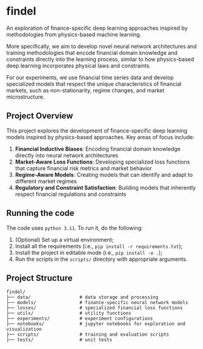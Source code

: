 # findel

An exploration of finance-specific deep learning approaches inspired by methodologies from physics-based machine learning.

More specifically, we aim to develop novel neural network architectures and training methodologies that encode financial domain knowledge and constraints directly into the learning process, similar to how physics-based deep learning incorporates physical laws and constraints.

For our experiments, we use financial time series data and develop specialized models that respect the unique characteristics of financial markets, such as non-stationarity, regime changes, and market microstructure.

## Project Overview

This project explores the development of finance-specific deep learning models inspired by physics-based approaches. Key areas of focus include:

1. **Financial Inductive Biases**: Encoding financial domain knowledge directly into neural network architectures
2. **Market-Aware Loss Functions**: Developing specialized loss functions that capture financial risk metrics and market behavior
3. **Regime-Aware Models**: Creating models that can identify and adapt to different market regimes
4. **Regulatory and Constraint Satisfaction**: Building models that inherently respect financial regulations and constraints

## Running the code

The code uses `python 3.11`. To run it, do the following:

1. (Optional) Set up a virtual environment;
2. Install all the requirements (i.e., `pip install -r requirements.txt`);
3. Install the project in editable mode (i.e., `pip install -e .`);
4. Run the scripts in the `scripts/` directory with appropriate arguments.

## Project Structure

```
findel/
├── data/                  # data storage and processing
├── models/                # finance-specific neural network models
├── losses/                # specialized financial loss functions
├── utils/                 # utility functions
├── experiments/           # experiment configurations
├── notebooks/             # jupyter notebooks for exploration and visualization
├── scripts/               # training and evaluation scripts
├── tests/                 # unit tests
```
